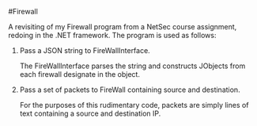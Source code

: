 #Firewall

A revisiting of my Firewall program from a NetSec course assignment, redoing in the .NET framework. The program is used as follows:

1. Pass a JSON string to FireWallInterface.

    The FireWallInterface parses the string and constructs JObjects from each firewall designate in the object.
    
2. Pass a set of packets to FireWall containing source and destination.
    
    For the purposes of this rudimentary code, packets are simply lines of text containing a source and destination IP.